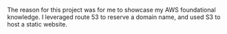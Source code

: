 The reason for this project was for me to showcase my AWS foundational knowledge. I leveraged route 53 to reserve a domain name, and used S3 to host a static website.
